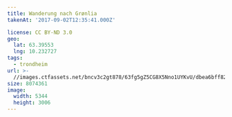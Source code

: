 ```yaml
---
title: Wanderung nach Grønlia
takenAt: '2017-09-02T12:35:41.000Z'

license: CC BY-ND 3.0
geo:
  lat: 63.39553
  lng: 10.232727
tags:
  - trondheim
url: >-
  //images.ctfassets.net/bncv3c2gt878/63fg5gZ5CG8X5Nno1UYKvU/dbea6bff82a74c189e2da9bf6ffe754e/wanderung-nach-grnlia_37006128295_o
size: 8074361
image:
  width: 5344
  height: 3006
---
```

